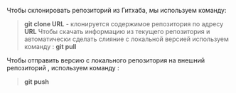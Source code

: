 Чтобы склонировать репозиторий из Гитхаба, мы используем команду:
> **git clone URL** - клонируется содержимое репозитория по адресу  **URL**
Чтобы скачать информацию из текущего репозитория и автоматически сделать слияние с локальной версией используем команду : 
> **git pull**

Чтобы отправить версию с локального репозитория на внешний репозиторий , используем команду :
> **git push**